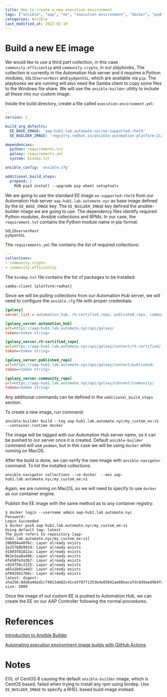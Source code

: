 ```yaml
---
title: How to create a new execution environment
tags: ["ansible", "aap", "ee", "execution environment", "docker", "podman", "container" ]
categories: Ansible
last_modified_at: 2022-02-10
---
```


# Build a new EE image
We would like to use a third part collection, in this case `community.efficientip` and `community.crypto`, in our playbooks. The collection is currently in the Automation Hub server and it requires a Python modules, `SOLIDserverRest` and `pyOpenSSL`, which are available via `pip`.  The playbooks we are running will also need the Samba client to copy some files to the Windows file share.   We will use the `ansible-builder` utility to include all these into our custom image. 

Inside the build directory, create a file called `execution-environment.yml`:
````yaml
---
version: 1

build_arg_defaults:
  EE_BASE_IMAGE: 'aap-hub1.lab.automate.nyc/ee-supported-rhel8'
  EE_BUILDER_IMAGE: 'registry.redhat.io/ansible-automation-platform-21/ansible-builder-rhel8'

dependencies:
  python: requirements.txt
  galaxy: requirements.yml
  system: bindep.txt

ansible_config: 'ansible.cfg'

additional_build_steps:
  prepend: |
    RUN pip3 install --upgrade pip wheel setuptools
````
We are going to use the standard EE image `ee-supported-rhel8` from our Automation Hub server `aap-hub1.lab.automate.nyc` as base image defined by the `EE_BASE_IMAGE` key.  The `EE_BUILDER_IMAGE` key defined the ansible-builder image we are going to use.  The dependency files identify required Python modules, Ansible collections and RPMs.  In our case, the `requirement.txt` contains the Python module name in pip format:
````
SOLIDserverRest
pyOpenSSL
````
The `requirements.yml` file contains the list of required collections:
````yaml
---
collections:
- community.crypto
- community.efficientip
````
The `bindep.txt` file contains the list of packages to be installed:
````
samba-client [platform:redhat]
````

Since we will be pulling collections from our Automation Hub server, we will need to configure the `ansible.cfg` file with proper credentials:
````ini
[galaxy]
server_list = automation_hub, rh-certified_repo, published_repo, community_repo

[galaxy_server.automation_hub]
url=https://aap-hub1.lab.automate.nyc/api/galaxy/
token=<token string>

[galaxy_server.rh-certified_repo]
url=https://aap-hub1.lab.automate.nyc/api/galaxy/content/rh-certified/
token=<token string>

[galaxy_server.published_repo]
url=https://aap-hub1.lab.automate.nyc/api/galaxy/content/published/
token=<token string>

[galaxy_server.community_repo]
url=https://aap-hub1.lab.automate.nyc/api/galaxy/content/community/
token=<token string>
````

Any additional commands can be defined in the `additional_build_steps` section.

To create a new image, run command:
````shell
ansible-builder build --tag aap-hub1.lab.automate.nyc/my_custom_ee:v1 --container-runtime docker
````
The image will be tagged with our Automation Hub server name, so it can be pushed to our server once it is created.  Default `ansible-builder` command will use `podman`, but in this case we will be using `docker` while running on MacOS.

After the build is done, we can verify the new image with `ansible-navigator` command.  To list the installed collections:
````shell
ansible-navigator collections --ce docker  --eei aap-hub1.lab.automate.nyc/my_custom_ee:v1
````
Again, we are running on MacOS, so we will need to specify to use `docker` as our container engine.

Publish the EE image with the same method as to any container registry:
````shell
$ docker login --username admin aap-hub1.lab.automate.nyc
Password: 
Login Succeeded
$ docker push aap-hub1.lab.automate.nyc/my_custom_ee:v1
Using default tag: latest
The push refers to repository [aap-hub1.lab.automate.nyc/my_custom_ee:v1]
206894a40f6c: Layer already exists 
2e257b8b9924: Layer already exists 
d1803f81822a: Layer already exists 
9b2e1ea8a49b: Layer already exists 
4fe50fe3a3b7: Layer already exists 
c02d758c2215: Layer already exists 
a65a1b01a4d2: Layer already exists 
af092941766c: Layer already exists 
latest: digest: sha256:8deba4dad1c74013ab02c41ce5f87f1353b4e85841ae88eacafdc8d9aed9b4fe size: 2009
````

Once the image of out custom EE is pushed to Automation Hub, we can create the EE on our AAP Controller following the normal procedures.

# References
[Introduction to Ansible Builder](https://www.ansible.com/blog/introduction-to-ansible-builder)

[Automating execution environment image builds with GitHub Actions](https://www.ansible.com/blog/automating-execution-environment-image-builds-with-github-actions)

# Notes
EOL of CentOS 8 causing the default `ansible-builder` image, which is CentOS based, failed when trying to install any rpm using bindep.  Use `EE_BUILDER_IMAGE` to specify a RHEL based build image instead.